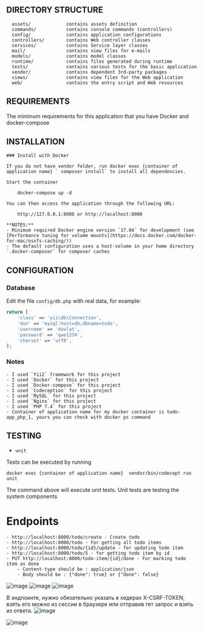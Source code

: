 DIRECTORY STRUCTURE
-------------------

      assets/             contains assets definition
      commands/           contains console commands (controllers)
      config/             contains application configurations
      controllers/        contains Web controller classes
      services/           contains Service layer classes
      mail/               contains view files for e-mails
      models/             contains model classes
      runtime/            contains files generated during runtime
      tests/              contains various tests for the basic application
      vendor/             contains dependent 3rd-party packages
      views/              contains view files for the Web application
      web/                contains the entry script and Web resources



REQUIREMENTS
------------
The minimum requirements for this application that you have Docker and docker-compose


INSTALLATION
------------
~~~
### Install with Docker

If you do not have vendor folder, run docker exec {container of application name} ` composer install` to install all dependencies.  
  
Start the container

    docker-compose up -d
    
You can then access the application through the following URL:

    http://127.0.0.1:8000 or http://localhost:8000

**NOTES:** 
- Minimum required Docker engine version `17.04` for development (see [Performance tuning for volume mounts](https://docs.docker.com/docker-for-mac/osxfs-caching/))
- The default configuration uses a host-volume in your home directory `.docker-composer` for composer caches
~~~
CONFIGURATION
-------------

### Database

Edit the file `config/db.php` with real data, for example:

```php
return [
    'class' => 'yii\db\Connection',
    'dsn' => 'mysql:host=db;dbname=todo',
    'username' => 'davlat',
    'password' => 'qwe1234',
    'charset' => 'utf8',
];

````


### Notes
~~~
- I used `Yii2` framework for this project
- I used `Docker` for this project
- I used `Docker-compose` for this project
- I used `Codeception` for this project
- I used `MySQL` for this project
- I used `Nginx` for this project
- I used `PHP 7.4` for this project
- Container of application name for my docker container is todo-app_php_1, yours you can check with docker ps command
~~~

TESTING
-------
- `unit`

Tests can be executed by running

```
docker exec {container of application name}  vendor/bin/codecept run unit

```

The command above will execute unit tests. 
Unit tests are testing the system components

# Endpoints
~~~
- http://localhost:8000/todo/create - Create todo
- http://localhost:8000/todo - For getting all todo items
- http://localhost:8000/todo/{id}/update - for updating todo item
- http://localhost:8000/todo/5 - for getting todo item by id
- PUT http://localhost:8000/todo-item/{id}/done - For marking todo item as done
    - Content-type should be : application/json
    - Body should be : {"done": true} or {"done": false}
~~~

![image](https://user-images.githubusercontent.com/66309313/229360477-e6f9a664-094e-4d59-9f5d-fdceea33db5d.png)
![image](https://user-images.githubusercontent.com/66309313/229360526-510ce1a5-d6d2-4c2d-bc3a-eafd9864f67a.png)
![image](https://user-images.githubusercontent.com/66309313/229360591-8cfbef3d-a0bf-4219-a042-dd0e1c5e52bb.png)

В эндпоинте, нужно обязательно указать в хедерах X-CSRF-TOKEN, взять его можно из сессии в браузере или отправив гет запрос и взять из ответа.
![image](https://user-images.githubusercontent.com/66309313/229360732-af4fc105-a712-4d5b-838a-6961e75507bd.png)

![image](https://user-images.githubusercontent.com/66309313/229360828-dc68f81f-a16f-47d7-9685-7c5c598a09a7.png)


